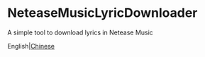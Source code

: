 # NeteaseMusicLyricDownloader
A simple tool to download lyrics in Netease Music

English|[Chinese](./README_CN.md)
